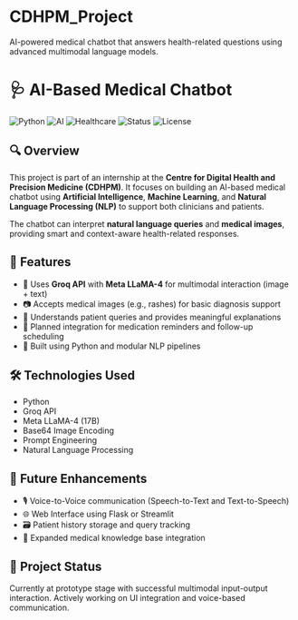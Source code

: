 # CDHPM_Project
AI-powered medical chatbot that answers health-related questions using advanced multimodal language models.


# 🩺 AI-Based Medical Chatbot

![Python](https://img.shields.io/badge/Python-3.10+-blue.svg)
![AI](https://img.shields.io/badge/AI-Enabled-brightgreen)
![Healthcare](https://img.shields.io/badge/Domain-Healthcare-lightgrey)
![Status](https://img.shields.io/badge/Project-Prototype-yellow)
![License](https://img.shields.io/badge/License-MIT-blue)

## 🔍 Overview
This project is part of an internship at the **Centre for Digital Health and Precision Medicine (CDHPM)**. It focuses on building an AI-based medical chatbot using **Artificial Intelligence**, **Machine Learning**, and **Natural Language Processing (NLP)** to support both clinicians and patients.

The chatbot can interpret **natural language queries** and **medical images**, providing smart and context-aware health-related responses.

## 🚀 Features

- 🧠 Uses **Groq API** with **Meta LLaMA-4** for multimodal interaction (image + text)
- 📷 Accepts medical images (e.g., rashes) for basic diagnosis support
- 💬 Understands patient queries and provides meaningful explanations
- 📅 Planned integration for medication reminders and follow-up scheduling
- 🤖 Built using Python and modular NLP pipelines

## 🛠️ Technologies Used

- Python
- Groq API
- Meta LLaMA-4 (17B)
- Base64 Image Encoding
- Prompt Engineering
- Natural Language Processing

## 🔮 Future Enhancements

- 🎙️ Voice-to-Voice communication (Speech-to-Text and Text-to-Speech)
- 🌐 Web Interface using Flask or Streamlit
- 🗃️ Patient history storage and query tracking
- 🧾 Expanded medical knowledge base integration

## 📂 Project Status
Currently at prototype stage with successful multimodal input-output interaction. Actively working on UI integration and voice-based communication.
